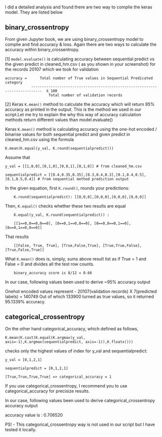 I did a detailed analysis and found there are two way to complie the keras model. They are listed below

## binary_crossentropy

From given Jupyter book, we are using binary_crossentropy model to complie and find accuracy & loss. Again there are two ways to calculate the accuracy within binary_crossentropy.

[1] `model.evaluate()` is calculating accuracy between sequential predict vs the given predict in cleaned_hm.csv ( as you shown in your screenshot) for the records 20107 which we took for validation



    accuracy = 		Total number of True values in Sequential Predicated category
				---------------------------------------------------------------------------  X 100
						Total number of validation records


[2] Keras `K.mean()` method to calculate the accuracy which will return 95% accuracy as printed in the output. This is the method we used in our script.Let me try to explain the why this way of accuracy calculation methods return different values than model.evaluate()

Keras `K.mean()` method is calculating accuracy using the one-hot encoded / binarise values for both sequential predict and given predict in cleaned_hm.csv using the formula

    K.mean(K.equal(y_val, K.round(sequentialpredict)))


Assume that

	y_val = [[1,0,0],[0,1,0],[0,0,1],[0,1,0]] # from cleaned_hm.csv

	sequentialpredict = [[0.4,0.35,0.35],[0.3,0.4,0.3],[0.1,0.4,0.5],[0.1,0.5,0.4]] # from sequential method prediction output

In the given equation, first `K.round()`, rounds your predictions:

		K.round(sequentialpredict): [[0,0,0],[0,0,0],[0,0,0],[0,0,0]]

Then, `K.equal()` checks whether these two results are equal

		K.equal(y_val, K.round(sequentialpredict)) :

		[[1==0,0==0,0==0], [0==0,1==0,0==0], [0==0,0==0,1==0],[0==0,1==0,0==0]]

That results

		[[False, True, True], [True,False,True], [True,True,False], [True,False,True]]

What `K.mean()` does is, simply, sums above result list as if True = 1 and False = 0 and divides all the test row counts.

		binary_accuracy score is 8/12 = 0.66  

In our case, following values been used to derive ~95% accuracy output

Onehot encoded values represent - 20107(validation records) X 7(predicted labels) = 140749
Out of which 133900 turned as true values, so it returned 95.1339% accuracy.

## categorical_crossentropy

On the other hand categorical_accuracy, which defined as follows,

    K.mean(K.cast(K.equal(K.argmax(y_val, axis=-1),K.argmax(sequentialpredict, axis=-1)),K.floatx()))

checks only the highest values of index for y_val and sequentialpredict:

    y_val = [0,1,2,1]

    sequentialpredict = [0,1,2,1]

    [True,True,True,True] => categorical_accuracy = 1

If you use categorical_crossentropy, I recommend you to use categorical_accuracy for precisize results.

In our case, following values been used to derive categorical_crossentropy accuracy output

accuracy value is : 0.706520

PS! - This categorical_crossentropy way is not used in our script but I have tested it locally.
